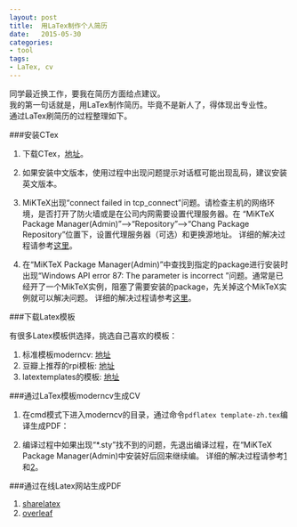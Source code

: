 ```yaml
---
layout: post
title:  用LaTex制作个人简历
date:   2015-05-30
categories:
- tool
tags:
- LaTex, cv
---
```



同学最近换工作，要我在简历方面给点建议。<br />
我的第一句话就是，用LaTex制作简历。毕竟不是新人了，得体现出专业性。<br />
通过LaTex刷简历的过程整理如下。

###安装CTex

1. 下载CTex，[地址](http://www.ctex.org/CTeXDownload/)。

2. 如果安装中文版本，使用过程中出现问题提示对话框可能出现乱码，建议安装英文版本。

3. MiKTeX出现“connect failed in tcp_connect”问题。请检查主机的网络环境，是否打开了防火墙或是在公司内网需要设置代理服务器。在
“MiKTeX Package Manager(Admin)”-->“Repository”-->“Chang Package Repository”位置下，设置代理服务器（可选）和更换源地址。
详细的解决过程请参考[这里](http://tex.stackexchange.com/questions/167562/miktex-connect-failed-in-tcp-connect)。

4. 在“MiKTeX Package Manager(Admin)”中查找到指定的package进行安装时出现“Windows API error 87: The parameter is incorrect ”问题。通常是已经开了一个MikTeX实例，阻塞了需要安装的package，先关掉这个MikTeX实例就可以解决问题。
详细的解决过程请参考[这里](http://sourceforge.net/p/miktex/mailman/message/28809258/)。

###下载Latex模板

有很多Latex模板供选择，挑选自己喜欢的模板：<br />
1. 标准模板moderncv: [地址](http://www.ctan.org/tex-archive/macros/latex/contrib/moderncv/)<br />
2. 豆瓣上推荐的rpi模板: [地址](http://rpi.edu/dept/arc/training/latex/resumes/)<br />
3. latextemplates的模板: [地址](http://www.latextemplates.com/cat/curricula-vitae)<br />

###通过LaTex模板moderncv生成CV

1. 在cmd模式下进入moderncv的目录，通过命令`pdflatex template-zh.tex`编译生成PDF：

2. 编译过程中如果出现“*.sty”找不到的问题，先退出编译过程，在“MiKTeX Package Manager(Admin)中安装好后回来继续编。
详细的解决过程请参考[1](http://www.zhihu.com/question/30102699?sort=created)和[2](http://tex.stackexchange.com/questions/25564/missing-file-from-the-package-symbol)。


###通过在线Latex网站生成PDF

1. [sharelatex](https://www.sharelatex.com)
2. [overleaf](https://www.overleaf.com)

